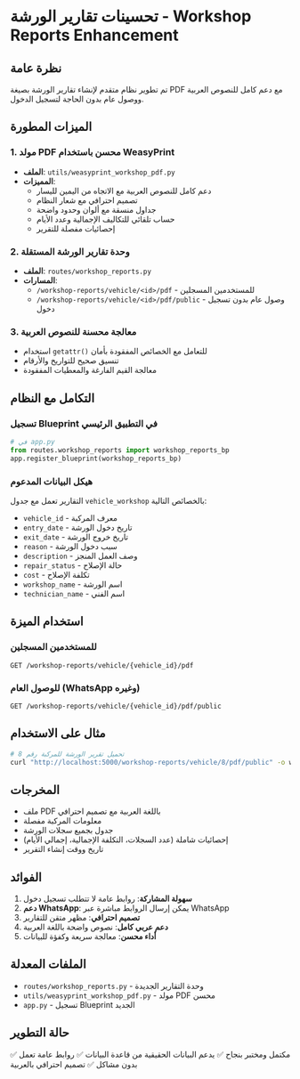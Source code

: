 # تحسينات تقارير الورشة - Workshop Reports Enhancement

## نظرة عامة
تم تطوير نظام متقدم لإنشاء تقارير الورشة بصيغة PDF مع دعم كامل للنصوص العربية ووصول عام بدون الحاجة لتسجيل الدخول.

## الميزات المطورة

### 1. مولد PDF محسن باستخدام WeasyPrint
- **الملف**: `utils/weasyprint_workshop_pdf.py`
- **المميزات**:
  - دعم كامل للنصوص العربية مع الاتجاه من اليمين لليسار
  - تصميم احترافي مع شعار النظام
  - جداول منسقة مع ألوان وحدود واضحة
  - حساب تلقائي للتكاليف الإجمالية وعدد الأيام
  - إحصائيات مفصلة للتقرير

### 2. وحدة تقارير الورشة المستقلة
- **الملف**: `routes/workshop_reports.py`
- **المسارات**:
  - `/workshop-reports/vehicle/<id>/pdf` - للمستخدمين المسجلين
  - `/workshop-reports/vehicle/<id>/pdf/public` - وصول عام بدون تسجيل دخول

### 3. معالجة محسنة للنصوص العربية
- استخدام `getattr()` للتعامل مع الخصائص المفقودة بأمان
- تنسيق صحيح للتواريخ والأرقام
- معالجة القيم الفارغة والمعطيات المفقودة

## التكامل مع النظام

### تسجيل Blueprint في التطبيق الرئيسي
```python
# في app.py
from routes.workshop_reports import workshop_reports_bp
app.register_blueprint(workshop_reports_bp)
```

### هيكل البيانات المدعوم
التقارير تعمل مع جدول `vehicle_workshop` بالخصائص التالية:
- `vehicle_id` - معرف المركبة
- `entry_date` - تاريخ دخول الورشة
- `exit_date` - تاريخ خروج الورشة
- `reason` - سبب دخول الورشة
- `description` - وصف العمل المنجز
- `repair_status` - حالة الإصلاح
- `cost` - تكلفة الإصلاح
- `workshop_name` - اسم الورشة
- `technician_name` - اسم الفني

## استخدام الميزة

### للمستخدمين المسجلين
```
GET /workshop-reports/vehicle/{vehicle_id}/pdf
```

### للوصول العام (WhatsApp وغيره)
```
GET /workshop-reports/vehicle/{vehicle_id}/pdf/public
```

## مثال على الاستخدام
```bash
# تحميل تقرير الورشة للمركبة رقم 8
curl "http://localhost:5000/workshop-reports/vehicle/8/pdf/public" -o workshop_report.pdf
```

## المخرجات
- ملف PDF باللغة العربية مع تصميم احترافي
- معلومات المركبة مفصلة
- جدول بجميع سجلات الورشة
- إحصائيات شاملة (عدد السجلات، التكلفة الإجمالية، إجمالي الأيام)
- تاريخ ووقت إنشاء التقرير

## الفوائد
1. **سهولة المشاركة**: روابط عامة لا تتطلب تسجيل دخول
2. **دعم WhatsApp**: يمكن إرسال الروابط مباشرة عبر WhatsApp
3. **تصميم احترافي**: مظهر متقن للتقارير
4. **دعم عربي كامل**: نصوص واضحة باللغة العربية
5. **أداء محسن**: معالجة سريعة وكفؤة للبيانات

## الملفات المعدلة
- `routes/workshop_reports.py` - وحدة التقارير الجديدة
- `utils/weasyprint_workshop_pdf.py` - مولد PDF محسن
- `app.py` - تسجيل Blueprint الجديد

## حالة التطوير
✅ مكتمل ومختبر بنجاح
✅ يدعم البيانات الحقيقية من قاعدة البيانات
✅ روابط عامة تعمل بدون مشاكل
✅ تصميم احترافي بالعربية